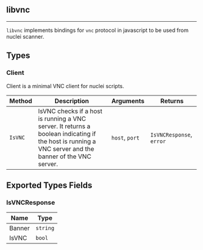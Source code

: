## libvnc 
---


`libvnc` implements bindings for `vnc` protocol in javascript
to be used from nuclei scanner.



## Types

### Client

 Client is a minimal VNC client for nuclei scripts.

| Method | Description | Arguments | Returns |
|--------|-------------|-----------|---------|
| `IsVNC` |  IsVNC checks if a host is running a VNC server.  It returns a boolean indicating if the host is running a VNC server  and the banner of the VNC server. | `host`, `port` | `IsVNCResponse`, `error` |




## Exported Types Fields
### IsVNCResponse

| Name | Type | 
|--------|-------------|
| Banner | `string` |
| IsVNC | `bool` |
